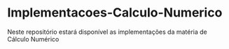 # Implementacoes-Calculo-Numerico
Neste repositório estará disponível as implementações da matéria de Cálculo Numérico
